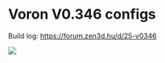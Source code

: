 # Voron V0.346 configs

Build log: https://forum.zen3d.hu/d/25-v0346

![](https://forum.zen3d.hu/assets/files/2023-02-14/1676392509-259489-dsc-4150.jpg)
